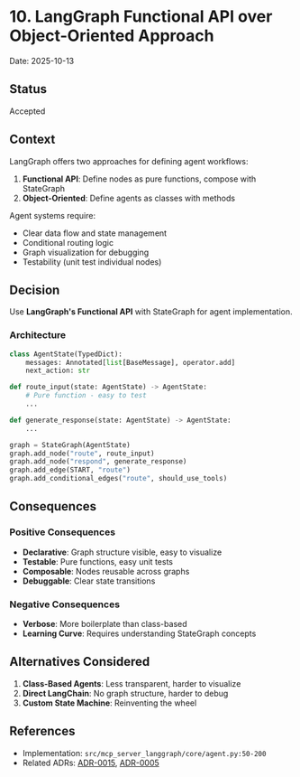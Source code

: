 # 10. LangGraph Functional API over Object-Oriented Approach

Date: 2025-10-13

## Status

Accepted

## Context

LangGraph offers two approaches for defining agent workflows:
1. **Functional API**: Define nodes as pure functions, compose with StateGraph
2. **Object-Oriented**: Define agents as classes with methods

Agent systems require:
- Clear data flow and state management
- Conditional routing logic
- Graph visualization for debugging
- Testability (unit test individual nodes)

## Decision

Use **LangGraph's Functional API** with StateGraph for agent implementation.

### Architecture

```python
class AgentState(TypedDict):
    messages: Annotated[list[BaseMessage], operator.add]
    next_action: str

def route_input(state: AgentState) -> AgentState:
    # Pure function - easy to test
    ...

def generate_response(state: AgentState) -> AgentState:
    ...

graph = StateGraph(AgentState)
graph.add_node("route", route_input)
graph.add_node("respond", generate_response)
graph.add_edge(START, "route")
graph.add_conditional_edges("route", should_use_tools)
```

## Consequences

### Positive Consequences

- **Declarative**: Graph structure visible, easy to visualize
- **Testable**: Pure functions, easy unit tests
- **Composable**: Nodes reusable across graphs
- **Debuggable**: Clear state transitions

### Negative Consequences

- **Verbose**: More boilerplate than class-based
- **Learning Curve**: Requires understanding StateGraph concepts

## Alternatives Considered

1. **Class-Based Agents**: Less transparent, harder to visualize
2. **Direct LangChain**: No graph structure, harder to debug
3. **Custom State Machine**: Reinventing the wheel

## References

- Implementation: `src/mcp_server_langgraph/core/agent.py:50-200`
- Related ADRs: [ADR-0015](0015-memory-checkpointing.md), [ADR-0005](0005-pydantic-ai-integration.md)
